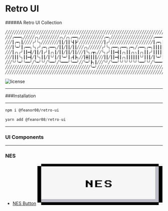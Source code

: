 # Retro UI
#####A Retro UI Collection
```
╱╱╱╱╱╱╱╱╱╱╱╱╱╱╱╱╱╱╱╱╱╱╱╱╱╱╱╱╱╱╱╱╱╱╱╱╱╱╱╱╱╱╱╱╱╱╱╱╱╱╱╱╱╱╱╱╱╱╱╱╱╱╱╱╱╱╱╱╱╱╱╱╱╱╱╱╱╱╱
╱╱╱╭━━━╮╱╱╱╱╱╭╮╱╱╱╱╱╱╱╱╱╭╮╱╭╮╭━━╮╱╱╱╱╱╱╱╱╱╱╱╭━╮╱╱╱╱╱╱╱╱╱╱╱╱╱╱╱╱╱╱╱╭━━━╮╭━━━╮╱╱╱
╱╱╱┃╭━╮┃╱╱╱╱╭╯╰╮╱╱╱╱╱╱╱╱┃┃╱┃┃╰┫┣╯╱╱╱╱╱╱╱╱╱╱╱┃╭╯╱╱╱╱╱╱╱╱╱╱╱╱╱╱╱╱╱╱╱┃╭━╮┃┃╭━╮┃╱╱╱
╱╱╱┃╰━╯┃╭━━╮╰╮╭╯╭━╮╭━━╮╱┃┃╱┃┃╱┃┃╱╱╱╭╮╱╱╱╱╱╱╭╯╰╮╭━━╮╭━━╮╭━╮╱╭━━╮╭━╮┃┃┃┃┃┃╰━╯┃╱╱╱
╱╱╱┃╭╮╭╯┃┃━┫╱┃┃╱┃╭╯┃╭╮┃╱┃┃╱┃┃╱┃┃╱╱╱┃╰╮╭┳╮╱╱╰╮╭╯┃┃━┫┃╭╮┃┃╭╮╮┃╭╮┃┃╭╯┃┃┃┃┃┃╭━╮┃╱╱╱
╱╱╱┃┃┃╰╮┃┃━┫╱┃╰╮┃┃╱┃╰╯┃╱┃╰━╯┃╭┫┣╮╱╱┃╋┃┃┃┃╱╱╱┃┃╱┃┃━┫┃╭╮┃┃┃┃┃┃╰╯┃┃┃╱┃╰━╯┃┃╰━╯┃╱╱╱
╱╱╱╰╯╰━╯╰━━╯╱╰━╯╰╯╱╰━━╯╱╰━━━╯╰━━╯╱╱╰━╯┣╮┃╱╱╱╰╯╱╰━━╯╰╯╰╯╰╯╰╯╰━━╯╰╯╱╰━━━╯╰━━━╯╱╱╱
╱╱╱╱╱╱╱╱╱╱╱╱╱╱╱╱╱╱╱╱╱╱╱╱╱╱╱╱╱╱╱╱╱╱╱╱╱╱╰━╯╱╱╱╱╱╱╱╱╱╱╱╱╱╱╱╱╱╱╱╱╱╱╱╱╱╱╱╱╱╱╱╱╱╱╱╱╱╱
╱╱╱╱╱╱╱╱╱╱╱╱╱╱╱╱╱╱╱╱╱╱╱╱╱╱╱╱╱╱╱╱╱╱╱╱╱╱╱╱╱╱╱╱╱╱╱╱╱╱╱╱╱╱╱╱╱╱╱╱╱╱╱╱╱╱╱╱╱╱╱╱╱╱╱╱╱╱╱

```
 ![license](https://img.shields.io/badge/license-MIT-green.svg)

****
###Installation
****

```npm
npm i @feanor08/retro-ui
```

```js
yarn add @feanor08/retro-ui
```
****
### UI Components
****
 ### **NES**
   + [NES Button](https://github.com/feanor08/retro-ui/blob/master/demo/docs/NESButton.md)   ![NESButton](./demo/images/nes-normal.gif)







